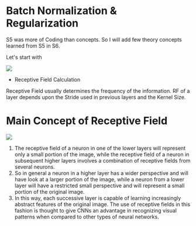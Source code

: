 # Batch Normalization & Regularization

S5 was more of Coding than concepts. So I will add few theory concepts learned from S5 in S6.


Let's start with


![](https://blog.aryatra.com/wp-content/uploads/2017/02/Problem-Solving-Albert-Einstein-Quotes.jpg)

* Receptive Field Calculation


Receptive Field usually determines the frequency of the information. RF of a layer depends upon the Stride used in previous layers and the Kernel Size. 


# Main Concept of Receptive Field

![](https://miro.medium.com/max/2188/1*YpXrr8bN5XyqOlztKPHvDw@2x.png)


1. The receptive field of a neuron in one of the lower layers will represent only a small portion of the image, while the receptive field of a neuron in subsequent higher layers involves a combination of receptive fields from several neurons. 
2. So in general a neuron in a higher layer has a wider perspective and will have look at a larger portion of the image, while a neuron from a lower layer will have a restricted small perspective and will represent a small portion of the original image. 
3. In this way, each successive layer is capable of learning increasingly abstract features of the original image. The use of receptive fields in this fashion is thought to give CNNs an advantage in recognizing visual patterns when compared to other types of neural networks.
